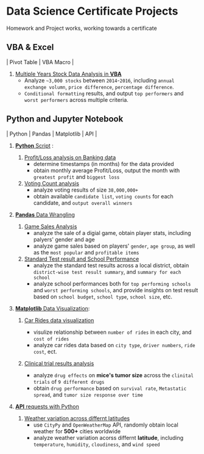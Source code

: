 # Data Science Certificate Projects
Homework and Project works, working towards a certificate  

## VBA & Excel
| Pivot Table | VBA Macro |
1. [Multiple Years Stock Data Analysis in **VBA**](https://github.com/EstellaYu/Data_Science_Certificate_Projects/tree/master/VBA_Multiple_Year_Stock_Data_Analysis)  
    * Analyze `~3,000 stocks` between `2014`-`2016`, including `annual exchange volumn`, `price difference`, `percentage difference`.
    * `Conditional formatting` results, and output `top performers` and `worst performers` across multiple criteria.

## Python and Jupyter Notebook
| Python | Pandas | Matplotlib | API | 
1. [**Python** Script](https://github.com/EstellaYu/Data_Science_Certificate_Projects/tree/master/Python_Challenge) :  
    1) [Profit/Loss analysis on Banking data](https://github.com/EstellaYu/Data_Science_Certificate_Projects/tree/master/Python_Challenge/PyBank)
        * determine timestamps (in months) for the data provided
        * obtain monthly average Profit/Loss, output the month with `greatest profit` and `biggest loss`
    2) [Voting Count analysis](https://github.com/EstellaYu/Data_Science_Certificate_Projects/tree/master/Python_Challenge/PyPoll)  
        * analyze voting results of size `38,000,000+`
        * obtain available `candidate list`, `voting counts` for each candidate, and `output overall winners` 
    
    
2. [**Pandas** Data Wrangling](https://github.com/EstellaYu/Data_Science_Certificate_Projects/tree/master/Pandas_Data_Wrangling)
    1)  [Game Sales Analysis](https://github.com/EstellaYu/Data_Science_Certificate_Projects/tree/master/Pandas_Data_Wrangling/Game_Sale_Analysis)  
        * analyze the sale of a digial game, obtain player stats, including palyers' gender and age
        * analyze game sales based on players' `gender`, `age group`, as well as the `most popular` and `profitable items`
    2)  [Standard Test result and School Performance](https://github.com/EstellaYu/Data_Science_Certificate_Projects/tree/master/Pandas_Data_Wrangling/School_Analysis)  
        * analyze the standard test results across a local district, obtain `district-wise test result summary`, and `summary for each school`
        * analyze school performances both for `top performing schools` and `worst performing schools`, and provide insights on test result based on `school budget`, `school type`, `school size`, etc.


3. [**Matplotlib** Data Visualization](https://github.com/EstellaYu/Data_Science_Certificate_Projects/tree/master/Matplotlib_Visualization): 
    1)  [Car Rides data visualization](https://github.com/EstellaYu/Data_Science_Certificate_Projects/tree/master/Matplotlib_Visualization/Pyber)  
         * visulize relationship between `number of rides` in each city, and `cost of rides`
         * analyze car rides data based on `city type`, `driver numbers`, `ride cost`, ect.
         
    
    2)  [Clinical trial results analysis](https://github.com/EstellaYu/Data_Science_Certificate_Projects/tree/master/Matplotlib_Visualization/Pymaceuticals)  
         * analyze `drug effects` on **mice's tumor size** across the `clinital trials` of `9 different drugs`
         * obtain `drug performance` based on `survival rate`, `Metastatic spread`, and `tumor size response over time`
    
    
4. [**API** requests with Python](https://github.com/EstellaYu/Data_Science_Certificate_Projects/tree/master/Python_API)
    1)  [Weather variation across differnt latitudes](https://github.com/EstellaYu/Data_Science_Certificate_Projects/tree/master/Python_API)  
         * use `CityPy` and `OpenWeatherMap` API, randomly obtain local weather for **500+** cities worldwide
         * analyze weather variation acorss differnt **latitude**, including `temperature`, `humidity`, `cloudiness`, and `wind speed`
